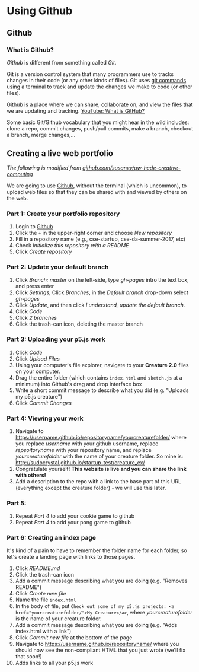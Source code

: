 # Using Github

## Github

### What is Github?
_Github_ is different from something called _Git_.

Git is a version control system that many programmers use to tracks changes in their code (or any other kinds of files). Git uses [git commands](http://rogerdudler.github.io/git-guide/) using a terminal to track and update the changes we make to code (or other files).

Github is a place where we can share, collaborate on, and view the files that we are updating and tracking. [YouTube: What is GitHub?](https://www.youtube.com/watch?v=w3jLJU7DT5E)

Some basic Git/Github vocabulary that you might hear in the wild includes: clone a repo, commit changes, push/pull commits, make a branch, checkout a branch, merge changes,...

## Creating a live web portfolio
_The following is modified from [github.com/susanev/uw-hcde-creative-computing](https://github.com/susanev/uw-hcde-creative-computing/blob/master/lessons/week1/portfolio.md)_

We are going to use [Github](https://github.com/), without the terminal (which is uncommon), to upload web files so that they can be shared with and viewed by others on the web.

### Part 1: Create your portfolio repository
1. Login to [Github](https://github.com/)
1. Click the `+` in the upper-right corner and choose _New repository_
1. Fill in a repository name (e.g., cse-startup, cse-da-summer-2017, etc)
1. Check _Initialize this repository with a README_
1. Click _Create repository_

### Part 2: Update your default branch
1. Click _Branch: master_ on the left-side, type _gh-pages_ intro the text box, and press enter
1. Click _Settings_, Click _Branches_, in the _Default branch_ drop-down select _gh-pages_
1. Click _Update_, and then click _I understand, update the default branch._
1. Click _Code_
1. Click _2 branches_
1. Click the trash-can icon, deleting the master branch

### Part 3: Uploading your p5.js work
1. Click _Code_
1. Click _Upload Files_
1. Using your computer's file explorer, navigate to your **Creature 2.0** files on your computer.
1. Drag the entire folder (which contains `index.html` and `sketch.js` at a minimum) into Github's drag and drop interface box
1. Write a short commit message to describe what you did (e.g. "Uploads my p5.js creature")
1. Click _Commit Changes_

### Part 4: Viewing your work
1. Navigate to https://username.github.io/repositoryname/yourcreaturefolder/ where you replace _username_ with your github username, replace _repsoitoryname_ with your repository name, and replace _yourcreaturefolder_ with the name of your creature folder. So mine is: http://sudocrystal.github.io/startup-test/creature_ex/
1. Congratulate yourself! **This website is live and you can share the link with others!**
1. Add a description to the repo with a link to the base part of this URL (everything except the creature folder) - we will use this later.

### Part 5:
1. Repeat _Part 4_ to add your cookie game to github
1. Repeat _Part 4_ to add your pong game to github

### Part 6: Creating an index page
It's kind of a pain to have to remember the folder name for each folder, so let's create a landing page with links to those pages.

1. Click _README.md_
1. Click the trash-can icon
1. Add a commit message describing what you are doing (e.g. "Removes README")
1. Click _Create new file_
1. Name the file `index.html`
1. In the body of file, put `Check out some of my p5.js projects: <a href="yourcreaturefolder/">My Creature</a>`, where _yourcreaturefolder_ is the name of your creature folder.
1. Add a commit message describing what you are doing (e.g. "Adds index.html with a link")
1. Click _Commit new file_ at the bottom of the page
1. Navigate to https://username.github.io/repositoryname/ where you should now see the non-compliant HTML that you just wrote (we'll fix that soon!)
1. Adds links to all your p5.js work
